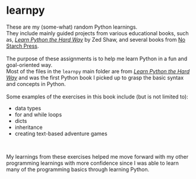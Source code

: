 # learnpy

These are my (some-what) random Python learnings. <br>
They include mainly guided projects from various educational books, such as, [*Learn Python the Hard Way*](https://shop.learncodethehardway.org/) by Zed Shaw, and several books from [No Starch Press](https://nostarch.com/).<br><br>
The purpose of these assignments is to help me learn Python in a fun and goal-oriented way.<br>
Most of the files in the `learnpy` main folder are from [*Learn Python the Hard Way*](https://shop.learncodethehardway.org/) and was the first Python book I picked up to grasp the basic syntax and concepts in Python. <br><br>
Some examples of the exercises in this book include (but is not limited to):<br>
- data types
- for and while loops
- dicts
- inheritance
- creating text-based adventure games
<br>

My learnings from these exercises helped me move forward with my other programming learnings with more confidence since I was able to learn many of the programming basics through learning Python. 
